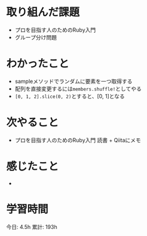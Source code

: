 # 取り組んだ課題 
+ プロを目指す人のためのRuby入門
+ グループ分け問題
# わかったこと   
+ sampleメソッドでランダムに要素を一つ取得する
+ 配列を直接変更するには`members.shuffle!`としてやる
+ `[0, 1, 2].slice(0, 2)`とすると、[0, 1]となる
# 次やること
+ プロを目指す人のためのRuby入門 読書 + Qiitaにメモ
# 感じたこと
+ 
# 学習時間  
今日: 4.5h 
累計: 193h 

